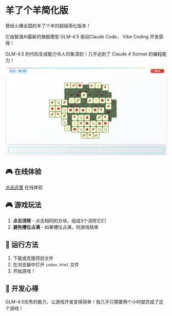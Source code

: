 # 羊了个羊简化版

曾经火爆全国的羊了个羊的超级简化版本！

它由智谱AI最新的旗舰模型 GLM-4.5 驱动Claude Code， Vibe Coding 开发获得！

GLM-4.5 的代码生成能力令人印象深刻！几乎达到了 Claude 4 Sonnet 的编程能力！

![Demo](./demo.png)

## 🎮 在线体验

[点击这里](https://cwb660.github.io/match-3-game/) 在线体验

## 🎮 游戏玩法

1. **点击消除** - 点击相同的方块，组成3个消除它们
2. **避免槽位占满** - 如果槽位占满，则游戏结束

## 🚀 运行方法

1. 下载或克隆项目文件
2. 在浏览器中打开 `index.html` 文件
3. 开始游戏！

## 📝 开发心得

GLM-4.5优秀的能力，让游戏开发变得简单！我几乎只需要两个小时就完成了这个游戏！
